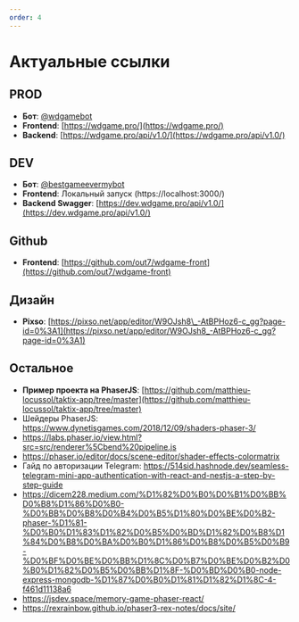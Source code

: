 ```yaml
---
order: 4
---
```


# Актуальные ссылки

## PROD

- **Бот**: [@wdgamebot](https://t.me/wdgamebot)
- **Frontend**: [https://wdgame.pro/](https://wdgame.pro/)
- **Backend**: [https://wdgame.pro/api/v1.0/](https://wdgame.pro/api/v1.0/)

## DEV

- **Бот**: [@bestgameevermybot](https://t.me/bestgameevermybot)
- **Frontend**: Локальный запуск (https://localhost:3000/)
- **Backend Swagger**: [https://dev.wdgame.pro/api/v1.0/](https://dev.wdgame.pro/api/v1.0/)

## Github

- **Frontend**: [https://github.com/out7/wdgame-front](https://github.com/out7/wdgame-front)

## Дизайн

- **Pixso**: [https://pixso.net/app/editor/W9OJsh8\_-AtBPHoz6-c_gg?page-id=0%3A1](https://pixso.net/app/editor/W9OJsh8_-AtBPHoz6-c_gg?page-id=0%3A1)

## Остальное

- **Пример проекта на PhaserJS**: [https://github.com/matthieu-locussol/taktix-app/tree/master](https://github.com/matthieu-locussol/taktix-app/tree/master)
- Шейдеры PhaserJS: https://www.dynetisgames.com/2018/12/09/shaders-phaser-3/
- https://labs.phaser.io/view.html?src=src/renderer%5Cbend%20pipeline.js
- https://phaser.io/editor/docs/scene-editor/shader-effects-colormatrix
- Гайд по авторизации Telegram: https://514sid.hashnode.dev/seamless-telegram-mini-app-authentication-with-react-and-nestjs-a-step-by-step-guide
- https://dicem228.medium.com/%D1%82%D0%B0%D0%B1%D0%BB%D0%B8%D1%86%D0%B0-%D0%BB%D0%B8%D0%B4%D0%B5%D1%80%D0%BE%D0%B2-phaser-%D1%81-%D0%B0%D1%83%D1%82%D0%B5%D0%BD%D1%82%D0%B8%D1%84%D0%B8%D0%BA%D0%B0%D1%86%D0%B8%D0%B5%D0%B9-%D0%BF%D0%BE%D0%BB%D1%8C%D0%B7%D0%BE%D0%B2%D0%B0%D1%82%D0%B5%D0%BB%D1%8F-%D0%BD%D0%B0-node-express-mongodb-%D1%87%D0%B0%D1%81%D1%82%D1%8C-4-f461d11138a6
- https://jsdev.space/memory-game-phaser-react/
- https://rexrainbow.github.io/phaser3-rex-notes/docs/site/

